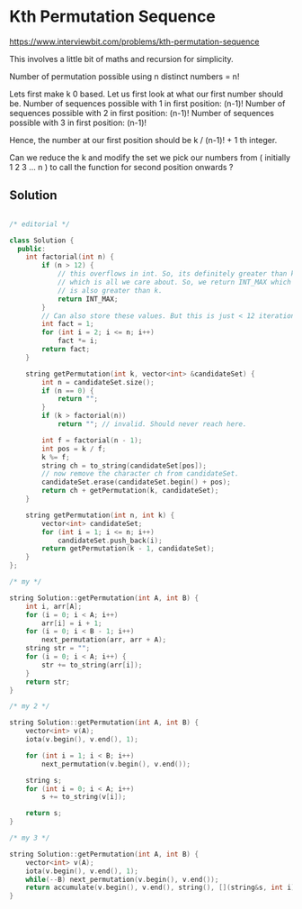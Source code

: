 # Kth Permutation Sequence

https://www.interviewbit.com/problems/kth-permutation-sequence

This involves a little bit of maths and recursion for simplicity.

Number of permutation possible using n distinct numbers = n!

Lets first make k 0 based. 
Let us first look at what our first number should be. 
Number of sequences possible with 1 in first position: (n-1)!
Number of sequences possible with 2 in first position: (n-1)!
Number of sequences possible with 3 in first position: (n-1)!

Hence, the number at our first position should be k / (n-1)! + 1 th integer.

Can we reduce the k and modify the set we pick our numbers from
( initially 1 2 3 ... n ) to call the function for second position onwards ?

## Solution

```cpp

/* editorial */

class Solution {
  public:
    int factorial(int n) {
        if (n > 12) {
            // this overflows in int. So, its definitely greater than k
            // which is all we care about. So, we return INT_MAX which
            // is also greater than k.
            return INT_MAX;
        }
        // Can also store these values. But this is just < 12 iteration, so meh!
        int fact = 1;
        for (int i = 2; i <= n; i++)
            fact *= i;
        return fact;
    }

    string getPermutation(int k, vector<int> &candidateSet) {
        int n = candidateSet.size();
        if (n == 0) {
            return "";
        }
        if (k > factorial(n))
            return ""; // invalid. Should never reach here.

        int f = factorial(n - 1);
        int pos = k / f;
        k %= f;
        string ch = to_string(candidateSet[pos]);
        // now remove the character ch from candidateSet.
        candidateSet.erase(candidateSet.begin() + pos);
        return ch + getPermutation(k, candidateSet);
    }

    string getPermutation(int n, int k) {
        vector<int> candidateSet;
        for (int i = 1; i <= n; i++)
            candidateSet.push_back(i);
        return getPermutation(k - 1, candidateSet);
    }
};

/* my */

string Solution::getPermutation(int A, int B) {
    int i, arr[A];
    for (i = 0; i < A; i++)
        arr[i] = i + 1;
    for (i = 0; i < B - 1; i++)
        next_permutation(arr, arr + A);
    string str = "";
    for (i = 0; i < A; i++) {
        str += to_string(arr[i]);
    }
    return str;
}

/* my 2 */

string Solution::getPermutation(int A, int B) {
    vector<int> v(A);
    iota(v.begin(), v.end(), 1);

    for (int i = 1; i < B; i++)
        next_permutation(v.begin(), v.end());

    string s;
    for (int i = 0; i < A; i++)
        s += to_string(v[i]);

    return s;
}

/* my 3 */

string Solution::getPermutation(int A, int B) {
    vector<int> v(A);
    iota(v.begin(), v.end(), 1);
    while(--B) next_permutation(v.begin(), v.end());
    return accumulate(v.begin(), v.end(), string(), [](string&s, int i){return s+to_string(i);});
}

```

